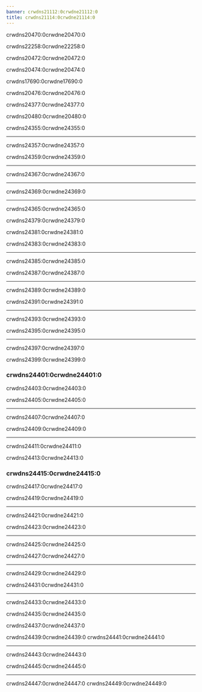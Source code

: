 ```yaml
---
banner: crwdns21112:0crwdne21112:0
title: crwdns21114:0crwdne21114:0
---
```


<div id="about" class="section-title">crwdns20470:0crwdne20470:0</div>
<div class="section-body">
    <p>
        crwdns22258:0crwdne22258:0
    </p>
    <p>
        crwdns20472:0crwdne20472:0
    </p>
</div>

<div id="compatibility" class="section-title">crwdns20474:0crwdne20474:0</div>
<div class="section-body">
    <p>
        crwdns17690:0crwdne17690:0
    </p>
    <p>
        crwdns20476:0crwdne20476:0
    </p>
</div>

<div id="controls" class="section-title">crwdns24377:0crwdne24377:0</div>
<div class="section-body">
    <p>
        crwdns20480:0crwdne20480:0
    </p>
    <p>
        crwdns24355:0crwdne24355:0
    </p>
    <hr>
    <p>
        crwdns24357:0crwdne24357:0
    </p>
    <p>
        crwdns24359:0crwdne24359:0
    </p>
    <hr>
    <p>
        crwdns24367:0crwdne24367:0
    </p>
    <hr>
    <p>
        crwdns24369:0crwdne24369:0
    </p>
    <hr>
    <p>
        crwdns24365:0crwdne24365:0
    </p>
</div>

<div id="menu-controls" class="section-title">crwdns24379:0crwdne24379:0</div>
<div class="section-body">
    <div class="button-action-group">
        <p class="button-action button">crwdns24381:0crwdne24381:0</p>
        <p class="button-action-text">crwdns24383:0crwdne24383:0</p>
    </div>
    <hr>
    <div class="button-action-group">
        <p class="button-action button">crwdns24385:0crwdne24385:0</p>
        <p class="button-action-text">crwdns24387:0crwdne24387:0</p>
    </div>
    <hr>
    <div class="button-action-group">
        <p class="button-action button">crwdns24389:0crwdne24389:0</p>
        <p class="button-action-text">crwdns24391:0crwdne24391:0</p>
    </div>
    <hr>
    <div class="button-action-group">
        <p class="button-action button">crwdns24393:0crwdne24393:0</p>
        <p class="button-action-text">crwdns24395:0crwdne24395:0</p>
    </div>
    <hr>
    <div class="button-action-group">
        <p class="button-action button">crwdns24397:0crwdne24397:0</p>
        <p class="button-action-text">crwdns24399:0crwdne24399:0</p>
    </div>
    <h3>crwdns24401:0crwdne24401:0</h3>
    <div class="button-action-group">
        <p class="button-action button">crwdns24403:0crwdne24403:0</p>
        <p class="button-action-text">crwdns24405:0crwdne24405:0</p>
    </div>
    <hr>
    <div class="button-action-group">
        <p class="button-action button">crwdns24407:0crwdne24407:0</p>
        <p class="button-action-text">crwdns24409:0crwdne24409:0</p>
    </div>
    <hr>
    <div class="button-action-group">
        <p class="button-action button">crwdns24411:0crwdne24411:0</p>
        <p class="button-action-text">crwdns24413:0crwdne24413:0</p>
    </div>
    <h3>crwdns24415:0crwdne24415:0</h3>
    <div class="button-action-group">
        <p class="button-action button">crwdns24417:0crwdne24417:0</p>
        <p class="button-action-text">crwdns24419:0crwdne24419:0</p>
    </div>
    <hr>
    <div class="button-action-group">
        <p class="button-action button">crwdns24421:0crwdne24421:0</p>
        <p class="button-action-text">crwdns24423:0crwdne24423:0</p>
    </div>
    <hr>
    <div class="button-action-group">
        <p class="button-action button">crwdns24425:0crwdne24425:0</p>
        <p class="button-action-text">crwdns24427:0crwdne24427:0</p>
    </div>
    <hr>
    <div class="button-action-group">
        <p class="button-action button">crwdns24429:0crwdne24429:0</p>
        <p class="button-action-text">crwdns24431:0crwdne24431:0</p>
    </div>
    <hr>
    <div class="button-action-group">
        <p class="button-action button">crwdns24433:0crwdne24433:0</p>
        <p class="button-action-text">crwdns24435:0crwdne24435:0</p>
    </div>
</div>

<div id="cheats" class="section-title">crwdns24437:0crwdne24437:0</div>
<div class="section-body">
    <p>
        crwdns24439:0crwdne24439:0 crwdns24441:0crwdne24441:0
    </p>
    <hr>
    <p>
        crwdns24443:0crwdne24443:0
    </p>
    <p>
        crwdns24445:0crwdne24445:0
    </p>
    <hr>
    <p>
        crwdns24447:0crwdne24447:0 crwdns24449:0crwdne24449:0
    </p>
</div>
